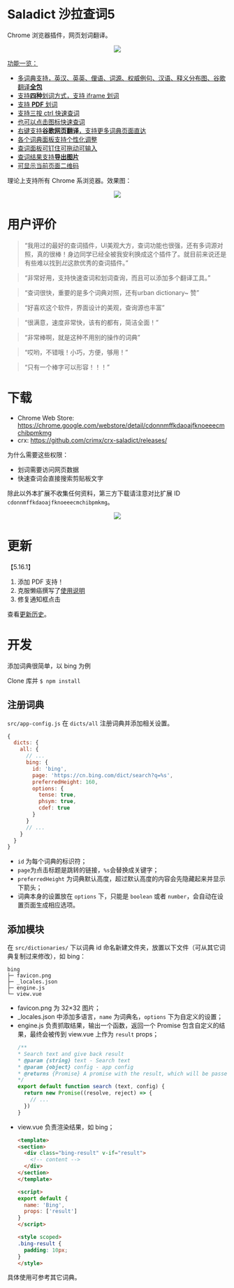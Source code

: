 # Saladict 沙拉查词5

Chrome 浏览器插件，网页划词翻译。

<p align="center">
  <a href="https://chrome.google.com/webstore/detail/cdonnmffkdaoajfknoeeecmchibpmkmg" target="_blank"><img src="saladict.jpg" /></a>
</p>

[功能一览：](https://github.com/crimx/crx-saladict/wiki)

- [多词典支持，英汉、英英、俚语、词源、权威例句、汉语、释义分布图、谷歌翻译**全包**](https://github.com/crimx/crx-saladict/wiki#%E5%A4%9A%E8%AF%8D%E5%85%B8%E6%94%AF%E6%8C%81%E8%8B%B1%E6%B1%89%E8%8B%B1%E8%8B%B1%E4%BF%9A%E8%AF%AD%E8%AF%8D%E6%BA%90%E6%9D%83%E5%A8%81%E4%BE%8B%E5%8F%A5%E6%B1%89%E8%AF%AD%E9%87%8A%E4%B9%89%E5%88%86%E5%B8%83%E5%9B%BE%E8%B0%B7%E6%AD%8C%E7%BF%BB%E8%AF%91)
- [支持**四种**划词方式，支持 iframe 划词](https://github.com/crimx/crx-saladict/wiki#%E6%94%AF%E6%8C%81%E5%9B%9B%E7%A7%8D%E5%88%92%E8%AF%8D%E6%96%B9%E5%BC%8F%E6%94%AF%E6%8C%81-iframe-%E5%88%92%E8%AF%8D)
- [支持 **PDF** 划词](https://github.com/crimx/crx-saladict/wiki#%E6%94%AF%E6%8C%81-pdf-%E5%88%92%E8%AF%8D)
- [支持三按 ctrl 快速查词](https://github.com/crimx/crx-saladict/wiki#%E6%94%AF%E6%8C%81%E4%B8%89%E6%8C%89-ctrl-%E5%BF%AB%E9%80%9F%E6%9F%A5%E8%AF%8D)
- [也可以点击图标快速查词](https://github.com/crimx/crx-saladict/wiki#%E7%82%B9%E5%87%BB%E5%9B%BE%E6%A0%87%E5%BF%AB%E9%80%9F%E6%9F%A5%E8%AF%8D)
- [右键支持**谷歌网页翻译**，支持更多词典页面直达](https://github.com/crimx/crx-saladict/wiki#%E5%8F%B3%E9%94%AE%E6%94%AF%E6%8C%81%E8%B0%B7%E6%AD%8C%E7%BD%91%E9%A1%B5%E7%BF%BB%E8%AF%91%E6%94%AF%E6%8C%81%E6%9B%B4%E5%A4%9A%E8%AF%8D%E5%85%B8%E9%A1%B5%E9%9D%A2%E7%9B%B4%E8%BE%BE)
- [各个词典面板支持个性化调整](https://github.com/crimx/crx-saladict/wiki#%E5%90%84%E4%B8%AA%E8%AF%8D%E5%85%B8%E9%9D%A2%E6%9D%BF%E6%94%AF%E6%8C%81%E4%B8%AA%E6%80%A7%E5%8C%96%E8%B0%83%E6%95%B4)
- [查词面板可钉住可拖动可输入](https://github.com/crimx/crx-saladict/wiki#%E6%9F%A5%E8%AF%8D%E9%9D%A2%E6%9D%BF%E5%8F%AF%E9%92%89%E4%BD%8F%E5%8F%AF%E6%8B%96%E5%8A%A8%E5%8F%AF%E8%BE%93%E5%85%A5)
- [查词结果支持**导出图片**](https://github.com/crimx/crx-saladict/wiki#%E6%9F%A5%E8%AF%8D%E7%BB%93%E6%9E%9C%E6%94%AF%E6%8C%81%E5%AF%BC%E5%87%BA%E5%9B%BE%E7%89%87)
- [可显示当前页面二维码](https://github.com/crimx/crx-saladict/wiki#%E5%8F%AF%E6%98%BE%E7%A4%BA%E5%BD%93%E5%89%8D%E9%A1%B5%E9%9D%A2%E4%BA%8C%E7%BB%B4%E7%A0%81)

理论上支持所有 Chrome 系浏览器。效果图：

<p align="center">
  <a href="https://chrome.google.com/webstore/detail/cdonnmffkdaoajfknoeeecmchibpmkmg" target="_blank"><img src="screen.gif" /></a>
</p>

# 用户评价

> “我用过的最好的查词插件，UI美观大方，查词功能也很强，还有多词源对照，真的很棒！身边同学已经全被我安利换成这个插件了。就目前来说还是有些难以找到*比*这款优秀的查词插件。”

> “非常好用，支持快速查词和划词查询，而且可以添加多个翻译工具。”

> “查词很快，重要的是多个词典对照，还有urban dictionary~ 赞”

> “好喜欢这个软件，界面设计的美观，查询源也丰富”

> “很满意，速度非常快，该有的都有，简洁全面！”

> “非常棒啊，就是这种不用别的操作的词典”

> “哎哟，不错哦！小巧，方便，够用！”

> “只有一个棒字可以形容！！！”

# 下载

- Chrome Web Store: <https://chrome.google.com/webstore/detail/cdonnmffkdaoajfknoeeecmchibpmkmg>
- crx: <https://github.com/crimx/crx-saladict/releases/>

为什么需要这些权限：
- 划词需要访问网页数据
- 快速查词会直接搜索剪贴板文字

除此以外本扩展不收集任何资料，第三方下载请注意对比扩展 ID `cdonnmffkdaoajfknoeeecmchibpmkmg`。

<p align="center">
  <a href="https://chrome.google.com/webstore/detail/cdonnmffkdaoajfknoeeecmchibpmkmg" target="_blank"><img src="screenshot.jpg" /></a>
</p>

# 更新

【5.16.1】
1. 添加 PDF 支持！
2. 克服懒癌撰写了[使用说明](https://github.com/crimx/crx-saladict/wiki)
3. 修复通知框点击

查看[更新历史](./CHANGELOG.md)。

# 开发

添加词典很简单，以 bing 为例

Clone 库并 `$ npm install`

## 注册词典

`src/app-config.js` 在 `dicts/all` 注册词典并添加相关设置。

```javascript
{
  dicts: {
    all: {
      // ...
      bing: {
        id: 'bing',
        page: 'https://cn.bing.com/dict/search?q=%s',
        preferredHeight: 160,
        options: {
          tense: true,
          phsym: true,
          cdef: true
        }
      }
      // ...
    }
  }
}
```

- `id` 为每个词典的标识符；
- `page`为点击标题是跳转的链接，`%s`会替换成关键字；
- `preferredHeight` 为词典默认高度，超过默认高度的内容会先隐藏起来并显示下箭头；
- 词典本身的设置放在 `options` 下，只能是 `boolean` 或者 `number`，会自动在设置页面生成相应选项。

## 添加模块

在 `src/dictionaries/` 下以词典 id 命名新建文件夹，放置以下文件（可从其它词典复制过来修改），如 bing：

```
bing
├─ favicon.png
├─ _locales.json
├─ engine.js
└─ view.vue
```

- favicon.png 为 32×32 图片；
- _locales.json 中添加多语言，`name` 为词典名，`options` 下为自定义的设置；
- engine.js 负责抓取结果，输出一个函数，返回一个 Promise 包含自定义的结果，最终会被传到 view.vue 上作为 `result` props；
  ```javascript
  /**
  * Search text and give back result
  * @param {string} text - Search text
  * @param {object} config - app config
  * @returns {Promise} A promise with the result, which will be passed to view.vue as `result` props
  */
  export default function search (text, config) {
    return new Promise((resolve, reject) => {
      // ...
    })
  }
  ```
- view.vue 负责渲染结果，如 bing；
  ```html
  <template>
  <section>
    <div class="bing-result" v-if="result">
      <!-- content -->
    </div>
  </section>
  </template>

  <script>
  export default {
    name: 'Bing',
    props: ['result']
  }
  </script>

  <style scoped>
  .bing-result {
    padding: 10px;
  }
  </style>
  ```

具体使用可参考其它词典。

